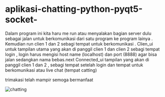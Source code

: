 # aplikasi-chatting-python-pyqt5-socket-

Dalam program ini kita haru me run atau menyalakan bagian server dulu
sebagai jalan untuk berkomunikasi dari satu program ke program lainya .
Kemudian run clien 1 dan 2 sebagi tempat untuk berkomunikasi .
Clien_ui untuk tampilan utama yang akan di panggil clien 1 dan clien 2 sebagi tempat
login , login harus mengisi host name (localhost) dan port (8888) agar bisa jalan
sedangkan nama bebas.next
Connected_ui tampilan yang akan di panggil clien 1 dan 2 , sebagi tempat setelah
login dan tempat untuk berkomunikasi atau live chat (tempat catting)

trimakasi telah mampir semoga bermanfaat 


![chatting](https://raw.githubusercontent.com/zakafahmi/aplikasi-chatting-python-pyqt5-socket-/main/chatting.png)
